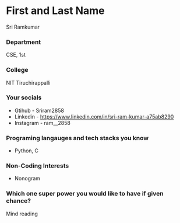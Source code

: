 # First and Last Name
Sri Ramkumar
### Department
CSE, 1st

### College
NIT Tiruchirappalli

### Your socials
- Gtihub - Sriram2858
- Linkedin - https://www.linkedin.com/in/sri-ram-kumar-a75ab8290
- Instagram - ram__2858

### Programing langauges and tech stacks you know
- Python, C

### Non-Coding Interests
- Nonogram

### Which one super power you would like to have if given chance?
Mind reading
